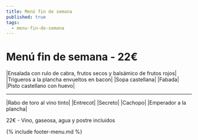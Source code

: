 ```yaml
---
title: Menú fin de semana
published: true
tags:
  - menu-fin-de-semana
---
```


# Menú fin de semana - 22€

|Ensalada con rulo de cabra, frutos secos y balsámico de frutos rojos|
|Trigueros a la plancha envueltos en bacon|
|Sopa castellana|
|Fabada|
|Pisto castellano con huevo|

------

|Rabo de toro al vino tinto|
|Entrecot|
|Secreto|
|Cachopo|
|Emperador a la plancha|

22€ - Vino, gaseosa, agua y postre incluidos

{% include footer-menu.md %}
